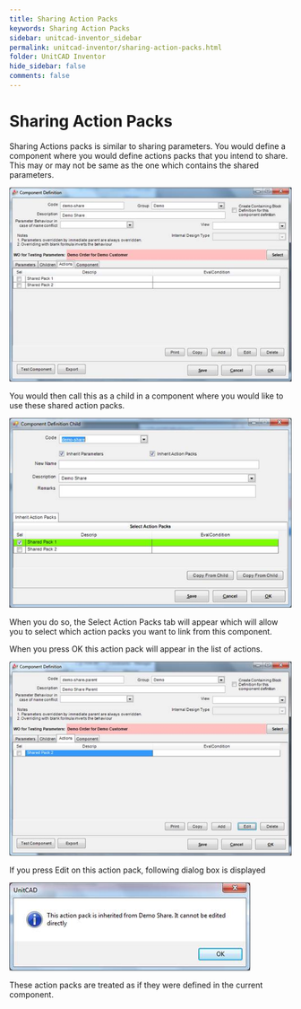 ```yaml
---
title: Sharing Action Packs
keywords: Sharing Action Packs
sidebar: unitcad-inventor_sidebar
permalink: unitcad-inventor/sharing-action-packs.html
folder: UnitCAD Inventor
hide_sidebar: false
comments: false
---
```

# Sharing Action Packs

Sharing Actions packs is similar to sharing parameters. You would define a component where you would define actions packs that you intend to share. This may or may not be same as the one which contains the shared parameters.

![](/images/sharing-action-component-definition.jpg)

You would then call this as a child in a component where you would like to use these shared action packs.

![](/images/sharing-action-component-definition-child.jpg)

When you do so, the Select Action Packs tab will appear which will allow you to select which action packs you want to link from this component.

When you press OK this action pack will appear in the list of actions.

![](/images/sharing-action-component-definition-child-edit.jpg)

If you press Edit on this action pack, following dialog box is displayed

![](/images/sharing-action-component-unitcad.jpg)

These action packs are treated as if they were defined in the current component.
